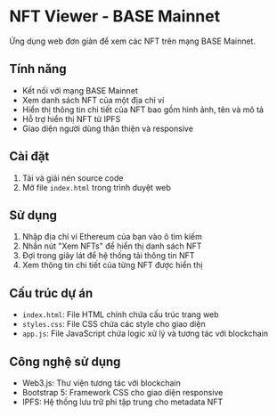 # NFT Viewer - BASE Mainnet

Ứng dụng web đơn giản để xem các NFT trên mạng BASE Mainnet.

## Tính năng

- Kết nối với mạng BASE Mainnet
- Xem danh sách NFT của một địa chỉ ví
- Hiển thị thông tin chi tiết của NFT bao gồm hình ảnh, tên và mô tả
- Hỗ trợ hiển thị NFT từ IPFS
- Giao diện người dùng thân thiện và responsive

## Cài đặt

1. Tải và giải nén source code
2. Mở file `index.html` trong trình duyệt web

## Sử dụng

1. Nhập địa chỉ ví Ethereum của bạn vào ô tìm kiếm
2. Nhấn nút "Xem NFTs" để hiển thị danh sách NFT
3. Đợi trong giây lát để hệ thống tải thông tin NFT
4. Xem thông tin chi tiết của từng NFT được hiển thị

## Cấu trúc dự án

- `index.html`: File HTML chính chứa cấu trúc trang web
- `styles.css`: File CSS chứa các style cho giao diện
- `app.js`: File JavaScript chứa logic xử lý và tương tác với blockchain

## Công nghệ sử dụng

- Web3.js: Thư viện tương tác với blockchain
- Bootstrap 5: Framework CSS cho giao diện responsive
- IPFS: Hệ thống lưu trữ phi tập trung cho metadata NFT